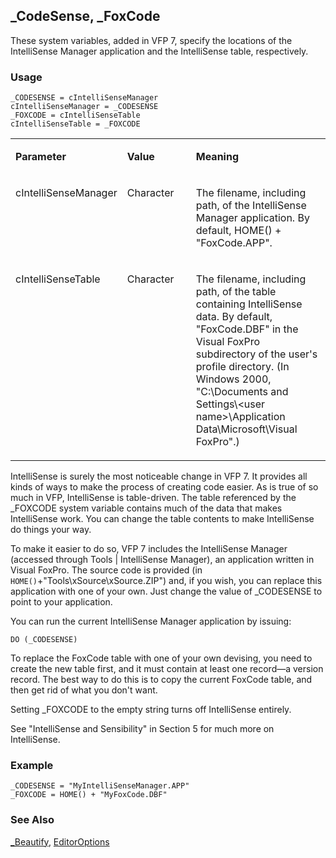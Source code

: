 ## _CodeSense, _FoxCode

These system variables, added in VFP 7, specify the locations of the IntelliSense Manager application and the IntelliSense table, respectively.

### Usage

```foxpro
_CODESENSE = cIntelliSenseManager
cIntelliSenseManager = _CODESENSE
_FOXCODE = cIntelliSenseTable
cIntelliSenseTable = _FOXCODE
```
<table>
<tr>
  <td width="32%" valign="top">
  <p><b>Parameter</b></p>
  </td>
  <td width="23%" valign="top">
  <p><b>Value</b></p>
  </td>
  <td width="45%" valign="top">
  <p><b>Meaning</b></p>
  </td>
 </tr>
<tr>
  <td width="32%" valign="top">
  <p>cIntelliSenseManager</p>
  </td>
  <td width="23%" valign="top">
  <p>Character</p>
  </td>
  <td width="45%" valign="top">
  <p>The filename, including path, of the IntelliSense Manager application. By default, HOME() + &quot;FoxCode.APP&quot;.</p>
  </td>
 </tr>
<tr>
  <td width="32%" valign="top">
  <p>cIntelliSenseTable</p>
  </td>
  <td width="23%" valign="top">
  <p>Character</p>
  </td>
  <td width="45%" valign="top">
  <p>The filename, including path, of the table containing IntelliSense data. By default, &quot;FoxCode.DBF&quot; in the Visual FoxPro subdirectory of the user's profile directory. (In Windows 2000, &quot;C:\Documents and Settings\&lt;user name&gt;\Application Data\Microsoft\Visual FoxPro&quot;.)</p>
  </td>
 </tr>
</table>

IntelliSense is surely the most noticeable change in VFP 7. It provides all kinds of ways to make the process of creating code easier. As is true of so much in VFP, IntelliSense is table-driven. The table referenced by the _FOXCODE system variable contains much of the data that makes IntelliSense work. You can change the table contents to make IntelliSense do things your way.

To make it easier to do so, VFP 7 includes the IntelliSense Manager (accessed through Tools | IntelliSense Manager), an application written in Visual FoxPro. The source code is provided (in `HOME()`+"Tools\xSource\xSource.ZIP") and, if you wish, you can replace this application with one of your own. Just change the value of _CODESENSE to point to your application.

You can run the current IntelliSense Manager application by issuing:

```foxpro
DO (_CODESENSE)
```
To replace the FoxCode table with one of your own devising, you need to create the new table first, and it must contain at least one record&mdash;a version record. The best way to do this is to copy the current FoxCode table, and then get rid of what you don't want. 

Setting _FOXCODE to the empty string turns off IntelliSense entirely.

See "IntelliSense and Sensibility" in Section 5 for much more on IntelliSense.

### Example

```foxpro
_CODESENSE = "MyIntelliSenseManager.APP"
_FOXCODE = HOME() + "MyFoxCode.DBF"
```
### See Also

[_Beautify](s4g160.md), [EditorOptions](s4g898.md)